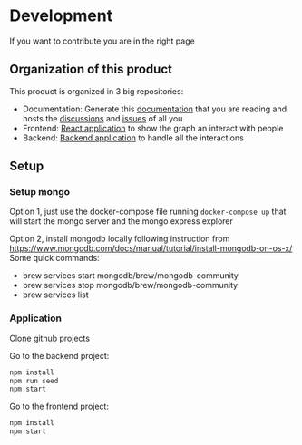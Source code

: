 # Development

If you want to contribute you are in the right page

## Organization of this product

This product is organized in 3 big repositories:

- Documentation: Generate this [documentation](https://github.com/archbuddy/documentation) that you are reading and hosts the [discussions](https://github.com/archbuddy/documentation/discussions) and [issues](https://github.com/archbuddy/documentation/issues) of all you
- Frontend: [React application](https://github.com/archbuddy/frontend) to show the graph an interact with people
- Backend: [Backend application](https://github.com/archbuddy/backend) to handle all the interactions

## Setup

### Setup mongo

Option 1, just use the docker-compose file running `docker-compose up` that will start the mongo server and the mongo express explorer

Option 2, install mongodb locally following instruction from <https://www.mongodb.com/docs/manual/tutorial/install-mongodb-on-os-x/>
Some quick commands:

- brew services start mongodb/brew/mongodb-community
- brew services stop mongodb/brew/mongodb-community
- brew services list

### Application
Clone github projects

Go to the backend project:

```bash
npm install
npm run seed
npm start
```

Go to the frontend project:

```bash
npm install
npm start
```
